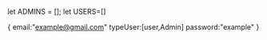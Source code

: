let ADMINS = [];
let USERS=[]

{
    email:"example@gmail.com"
    typeUser:[user,Admin]
    password:"example"
}
